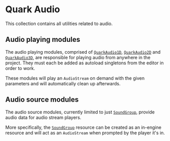 # Quark Audio

This collection contains all utilities related to audio.

## Audio playing modules

The audio playing modules, comprised of [`QuarkAudio1D`](./Audio1D.gd), [`QuarkAudio2D`](./Audio2D.gd) and [`QuarkAudio3D`](./Audio3D.gd), are responsible for playing audio from anywhere in the project. They must each be added as autoload singletons from the editor in order to work.

These modules will play an `AudioStream` on demand with the given parameters and will automatically clean up afterwards.

## Audio source modules

The audio source modules, currently limited to just [`SoundGroup`](./SoundGroup.gd), provide audio data for audio stream players.

More specifically, the [`SoundGroup`](./SoundGroup.gd) resource can be created as an in-engine resource and will act as an `AudioStream` when prompted by the player it's in.